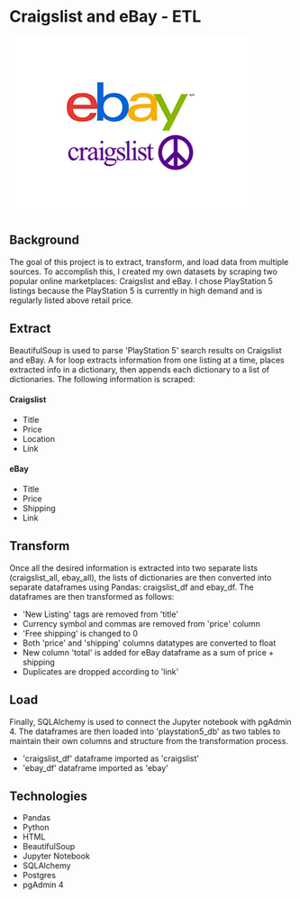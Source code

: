 # Craigslist and eBay - ETL
![Alt text](ebay-craiglist.jpg?raw=true "Title")

## Background
The goal of this project is to extract, transform, and load data from multiple sources. To accomplish this, I created my own datasets by scraping two popular online marketplaces: Craigslist and eBay. I chose PlayStation 5 listings because the PlayStation 5 is currently in high demand and is regularly listed above retail price.

## Extract
BeautifulSoup is used to parse 'PlayStation 5' search results on Craigslist and eBay. A for loop extracts information from one listing at a time, places extracted info in a dictionary, then appends each dictionary to a list of dictionaries. The following information is scraped:

#### Craigslist
- Title
- Price
- Location
- Link

#### eBay
- Title
- Price
- Shipping
- Link

## Transform
Once all the desired information is extracted into two separate lists (craigslist_all, ebay_all), the lists of dictionaries are then converted into separate dataframes using Pandas: craigslist_df and ebay_df. The dataframes are then transformed as follows:

- 'New Listing' tags are removed from 'title'
- Currency symbol and commas are removed from 'price' column
- 'Free shipping' is changed to 0
- Both 'price' and 'shipping' columns datatypes are converted to float
- New column 'total' is added for eBay dataframe as a sum of price + shipping
- Duplicates are dropped according to 'link'

## Load
Finally, SQLAlchemy is used to connect the Jupyter notebook with pgAdmin 4. The dataframes are then loaded into 'playstation5_db' as two tables to maintain their own columns and structure from the transformation process. 

- 'craigslist_df' dataframe imported as 'craigslist' 
- 'ebay_df' dataframe imported as 'ebay'

## Technologies
- Pandas
- Python
- HTML
- BeautifulSoup
- Jupyter Notebook
- SQLAlchemy
- Postgres
- pgAdmin 4
